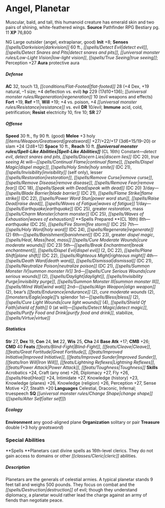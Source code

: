 ﻿---
cssclass: [monsters]
title1: Angel, Planetar
desc_short: Muscular, bald, and tall, this humanoid creature has emerald skin and
  two pairs of shining, white-feathered wings.
title2: Planetar
CR: 16
sources:
- name: Pathfinder RPG Bestiary
  page: 11
  link: http://paizo.com/products/btpy8auu?Pathfinder-Roleplaying-Game-Bestiary
XP: 76800
alignment: NG
size: Large
type: outsider
subtypes:
- angel
- extraplanar
- good
initiative:
  bonus: 8
senses:
  darkvision: 60
  detect evil: true
  detect snares and pits: true
  low-light vision: true
  true seeing: true
auras:
- name: protective aura
AC:
  AC: 32
  touch: 13
  flat_footed: 28
  components:
    dex: 4
    natural: 19
    size: -1
    deflection vs. evil: 4
HP:
  HP: 229
  long: 17d10+136
  regeneration: 10
  regeneration_weakness: evil weapons and effects
saves:
  fort: 19
  ref: 11
  will: 19
  other: +4 vs. poison, +4 resistance vs. evil
DR:
- amount: 10
  weakness: evil
immunities:
- acid
- cold
- petrification
resistances:
  electricity: 10
  fire: 10
SR: 27
speeds:
  base: 30
  fly: 90
  fly_maneuverability: good
attacks:
  melee:
  - - text: +3 holy greatsword +27/+22/+17 (3d6+15/19-20)
      entries:
      - - damage: 3d6+15
          crit_range: 19-20
      attack: +3 holy greatsword
      bonus:
      - 27
      - 22
      - 17
  - - text: slam +24 (2d8+12)
      entries:
      - - damage: 2d8+12
      attack: slam
      bonus:
      - 24
space: 10
reach: 10
spell_like_abilities:
  entries:
  - name: detect evil
    source: default
    freq: Constant
  - name: detect snares and pits
    source: default
    freq: Constant
  - name: discern lies
    source: default
    freq: Constant
    DC: 20
  - name: true seeing
    source: default
    freq: Constant
  - name: continual flame
    source: default
    freq: At will
  - name: dispel magic
    source: default
    freq: At will
  - name: holy smite
    source: default
    freq: At will
    DC: 21
  - name: invisibility
    source: default
    freq: At will
    other: self only
  - name: lesser restoration
    source: default
    freq: At will
  - name: remove curse
    source: default
    freq: At will
  - name: remove disease
    source: default
    freq: At will
  - name: remove fear
    source: default
    freq: At will
    DC: 18
  - name: speak with dead
    source: default
    freq: At will
    DC: 20
  - name: blade barrier
    source: default
    freq: 3/day
    DC: 21
  - name: flame strike
    source: default
    freq: 3/day
    DC: 22
  - name: power word stun
    source: default
    freq: 3/day
  - name: raise dead
    source: default
    freq: 3/day
  - name: waves of fatigue
    source: default
    freq: 3/day
  - name: earthquake
    source: default
    freq: 1/day
    DC: 25
  - name: greater restoration
    source: default
    freq: 1/day
  - name: mass charm monster
    source: default
    freq: 1/day
    DC: 25
  - name: waves of exhaustion
    source: default
    freq: 1/day
  sources:
  - name: default
    CL: 16
spells:
  entries:
  - name: earthquake
    source: '?'
    level: 8
    DC: 25
  - name: fire storm
    source: '?'
    level: 8
    DC: 25
  - name: holy word
    source: '?'
    level: 7
    DC: 24
  - name: regenerate
    source: '?'
    level: 7
    count: 2
  - name: banishment
    source: '?'
    level: 6
    DC: 23
  - name: greater dispel magic
    source: '?'
    level: 6
  - name: heal
    source: '?'
    level: 6
  - name: mass cure moderate wounds
    source: '?'
    level: 6
    DC: 23
  - name: break enchantment
    source: '?'
    level: 5
  - name: dispel evil
    source: '?'
    level: 5
    count: 2
    DC: 22
  - name: plane shift
    source: '?'
    level: 5
    DC: 22
  - name: righteous might
    source: '?'
    level: 5
  - name: death ward
    source: '?'
    level: 4
  - name: dismissal
    source: '?'
    level: 4
    DC: 21
  - name: neutralize poison
    source: '?'
    level: 4
    DC: 21
  - name: summon monster IV
    source: '?'
    level: 4
  - name: cure serious wounds
    source: '?'
    level: 3
    count: 2
  - name: daylight
    source: '?'
    level: 3
  - name: invisibility purge
    source: '?'
    level: 3
  - name: summon monster III
    source: '?'
    level: 3
  - name: wind wall
    source: '?'
    level: 3
  - name: align weapon
    source: '?'
    level: 2
    count: 2
  - name: bear's endurance
    source: '?'
    level: 2
    count: 2
  - name: cure moderate wounds
    source: '?'
    level: 2
    count: 2
  - name: eagle's splendor
    source: '?'
    level: 2
  - name: bless
    source: '?'
    level: 1
    count: 2
  - name: cure light wounds
    source: '?'
    level: 1
    count: 4
  - name: shield of faith
    source: '?'
    level: 1
  - name: detect magic
    source: '?'
    level: 0
  - name: purify food and drink
    source: '?'
    level: 0
  - name: stabilize
    source: '?'
    level: 0
  - name: virtue
    source: '?'
    level: 0
  sources:
  - name: '?'
    type: prepared
    CL: 16
    slots:
      0: at-will
ability_scores:
  STR: 27
  DEX: 19
  CON: 24
  INT: 22
  WIS: 25
  CHA: 24
BAB: 17
CMB: 26
CMD: 40
feats:
- name: Blind-Fight
- name: Cleave
- name: Great Fortitude
- name: Improved Initiative
- name: Improved Sunder
- name: Iron Will
- name: Lightning Reflexes
- name: Power Attack
- name: Toughness
skills:
  Acrobatics: 24
  Craft (any one): 26
  Diplomacy: 27
  Fly: 26
  Heal: 24
  Intimidate: 27
  Knowledge (history): 23
  Knowledge (planes): 26
  Knowledge (religion): 26
  Perception: 27
  Sense Motive: 27
  Stealth: 20
languages:
- Celestial
- Draconic
- Infernal
- truespeech
special_qualities:
- change shape (alter self)
ecology:
  environment: any good-aligned plane
  organization: solitary or pair
  treasure_type: double
  treasure:
  - +3 holy greatsword
special_abilities:
  Spells: Planetars cast divine spells as 16th-level clerics. They do not gain access
    to domains or other cleric abilities.
desc_long: Planetars are the generals of celestial armies. A typical planetar stands
  9 feet tall and weighs 500 pounds. They focus on combat and the destruction of evil;
  though they understand diplomacy, a planetar would rather lead the charge against
  an army of fiends than negotiate peace.

---

# Angel, Planetar
Muscular, bald, and tall, this humanoid creature has emerald skin and two pairs of shining, white-feathered wings.
**Source** Pathfinder RPG Bestiary pg. 11
**XP** 76,800

NG Large outsider (angel, extraplanar, good)
**Init** +8; **Senses** _[[spells/Darkvision|darkvision]]_ 60 ft., _[[spells/Detect Evil|detect evil]]_, _[[spells/Detect Snares and Pits|detect snares and pits]]_, _[[universal monster rules/Low-Light Vision|low-light vision]]_, _[[spells/True Seeing|true seeing]]_; Perception +27
**Aura** protective aura

##### Defense

**AC** 32, touch 13, _[[conditions/Flat-Footed|flat-footed]]_ 28 (+4 Dex, +19 natural, –1 size; +4 deflection vs. evil)
**hp** 229 (17d10+136); _[[universal monster rules/Regeneration|regeneration]]_ 10 (evil weapons and effects)
**Fort** +19, **Ref** +11, **Will** +19; +4 vs. poison, +4 _[[universal monster rules/Resistance|resistance]]_ vs. evil
**DR** 10/evil; **Immune** acid, cold, petrification; **Resist** electricity 10, fire 10; **SR** 27

##### Offense
**Speed** 30 ft., fly 90 ft. (good)
**Melee** +3 holy _[[items/Weapon/Greatsword|greatsword]]_ +27/+22/+17 (3d6+15/19–20) or slam +24 (2d8+12)
**Space** 10 ft., **Reach** 10 ft.
**_[[universal monster rules/Spell-Like Abilities|Spell-Like Abilities]]_** (CL 16th)
Constant—_detect evil_, _detect snares and pits_, _[[spells/Discern Lies|discern lies]]_ (DC 20), _true seeing_
At will—_[[spells/Continual Flame|continual flame]]_, _[[spells/Dispel Magic|dispel magic]]_, _[[spells/Holy Smite|holy smite]]_ (DC 21), _[[spells/Invisibility|invisibility]]_ (self only), lesser _[[spells/Restoration|restoration]]_, _[[spells/Remove Curse|remove curse]]_, _[[spells/Remove Disease|remove disease]]_, _[[spells/Remove Fear|remove fear]]_ (DC 18), _[[spells/Speak with Dead|speak with dead]]_ (DC 20)
3/day—_[[spells/Blade Barrier|blade barrier]]_ (DC 21), _[[spells/Flame Strike|flame strike]]_ (DC 22), _[[spells/Power Word Stun|power word stun]]_, _[[spells/Raise Dead|raise dead]]_, _[[spells/Waves of Fatigue|waves of fatigue]]_
1/day—_[[spells/Earthquake|earthquake]]_ (DC 25), greater _restoration_, mass _[[spells/Charm Monster|charm monster]]_ (DC 25), _[[spells/Waves of Exhaustion|waves of exhaustion]]_
**Spells Prepared **(CL 16th)
8th—_earthquake_ (DC 25), _[[spells/Fire Storm|fire storm]]_ (DC 25)
7th—_[[spells/Holy Word|holy word]]_ (DC 24), _[[spells/Regenerate|regenerate]]_ (2)
6th—_[[spells/Banishment|banishment]]_ (DC 23), greater _dispel magic_, _[[spells/Heal, Mass|heal, mass]]_ _[[spells/Cure Moderate Wounds|cure moderate wounds]]_ (DC 23)
5th—_[[spells/Break Enchantment|break enchantment]]_, _[[spells/Dispel Evil|dispel evil]]_ (2, DC 22), _[[spells/Plane Shift|plane shift]]_ (DC 22), _[[spells/Righteous Might|righteous might]]_
4th—_[[spells/Death Ward|death ward]]_, _[[spells/Dismissal|dismissal]]_ (DC 21), _[[spells/Neutralize Poison|neutralize poison]]_ (DC 21), _[[spells/Summon Monster IV|summon monster IV]]_
3rd—_[[spells/Cure Serious Wounds|cure serious wounds]]_ (2), _[[spells/Daylight|daylight]]_, _[[spells/Invisibility Purge|invisibility purge]]_, _[[spells/Summon Monster III|summon monster III]]_, _[[spells/Wind Wall|wind wall]]_
2nd—_[[spells/Align Weapon|align weapon]]_ (2), bear’s _[[feats/Endurance|endurance]]_ (2), _cure moderate wounds_ (2), _[[monsters/Eagle|eagle]]_’s splendor
1st—_[[spells/Bless|bless]]_ (2), _[[spells/Cure Light Wounds|cure light wounds]]_ (4), _[[spells/Shield Of Faith|shield of faith]]_
0 (at will)—_[[spells/Detect Magic|detect magic]]_, _[[spells/Purify Food and Drink|purify food and drink]]_, stabilize, _[[spells/Virtue|virtue]]_

##### Statistics
**Str** 27, **Dex** 19, **Con** 24, **Int** 22, **Wis** 25, **Cha** 24
**Base Atk** +17; **CMB** +26; **CMD** 40
**Feats** _[[feats/Blind-Fight|Blind-Fight]]_, _[[feats/Cleave|Cleave]]_, _[[feats/Great Fortitude|Great Fortitude]]_, _[[feats/Improved Initiative|Improved Initiative]]_, _[[feats/Improved Sunder|Improved Sunder]]_, _[[feats/Iron Will|Iron Will]]_, _[[feats/Lightning Reflexes|Lightning Reflexes]]_, _[[feats/Power Attack|Power Attack]]_, _[[feats/Toughness|Toughness]]_
**Skills** Acrobatics +24, Craft (any one) +26, Diplomacy +27, Fly +26, _[[spells/Heal|Heal]]_ +24, Intimidate +27, Knowledge (history) +23, Knowledge (planes) +26, Knowledge (religion) +26, Perception +27, Sense Motive +27, Stealth +20
**Languages** Celestial, Draconic, Infernal; truespeech
**SQ** _[[universal monster rules/Change Shape|change shape]]_ (_[[spells/Alter Self|alter self]]_)

##### Ecology

**Environment** any good-aligned plane
**Organization** solitary or pair
**Treasure** double (+3 holy _greatsword_)

### Special Abilities
**Spells **Planetars cast divine spells as 16th-level clerics. They do not gain access to domains or other _[[classes/Cleric|cleric]]_ abilities.

##### Description

Planetars are the generals of celestial armies. A typical planetar stands 9 feet tall and weighs 500 pounds. They focus on combat and the _[[spells/Destruction|destruction]]_ of evil; though they understand diplomacy, a planetar would rather lead the charge against an army of fiends than negotiate peace.